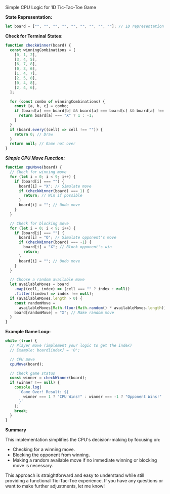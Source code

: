Simple CPU Logic for 1D Tic-Tac-Toe
Game

**State Representation:**

```javascript
let board = ["", "", "", "", "", "", "", "", ""]; // 1D representation
```

**Check for Terminal States:**

```javascript
function checkWinner(board) {
  const winningCombinations = [
    [0, 1, 2],
    [3, 4, 5],
    [6, 7, 8],
    [0, 3, 6],
    [1, 4, 7],
    [2, 5, 8],
    [0, 4, 8],
    [2, 4, 6],
  ];

  for (const combo of winningCombinations) {
    const [a, b, c] = combo;
    if (board[a] === board[b] && board[a] === board[c] && board[a] !== "") {
      return board[a] === "X" ? 1 : -1;
    }
  }
  if (board.every((cell) => cell !== "")) {
    return 0; // Draw
  }
  return null; // Game not over
}
```

**_Simple CPU Move Function:_**

```javascript
function cpuMove(board) {
  // Check for winning move
  for (let i = 0; i < 9; i++) {
    if (board[i] === "") {
      board[i] = "X"; // Simulate move
      if (checkWinner(board) === 1) {
        return; // Win if possible
      }
      board[i] = ""; // Undo move
    }
  }

  // Check for blocking move
  for (let i = 0; i < 9; i++) {
    if (board[i] === "") {
      board[i] = "O"; // Simulate opponent's move
      if (checkWinner(board) === -1) {
        board[i] = "X"; // Block opponent's win
        return;
      }
      board[i] = ""; // Undo move
    }
  }

  // Choose a random available move
  let availableMoves = board
    .map((cell, index) => (cell === "" ? index : null))
    .filter((index) => index !== null);
  if (availableMoves.length > 0) {
    const randomMove =
      availableMoves[Math.floor(Math.random() * availableMoves.length)];
    board[randomMove] = "X"; // Make random move
  }
}
```

**Example Game Loop:**

```javascript
while (true) {
  // Player move (implement your logic to get the index)
  // Example: board[index] = 'O';

  // CPU move
  cpuMove(board);

  // Check game status
  const winner = checkWinner(board);
  if (winner !== null) {
    console.log(
      `Game Over! Result: ${
        winner === 1 ? "CPU Wins!" : winner === -1 ? "Opponent Wins!" : "Draw"
      }`
    );
    break;
  }
}
```

**Summary**

This implementation simplifies the CPU's decision-making by focusing on:

- Checking for a winning move.
- Blocking the opponent from winning.
- Making a random available move if no immediate winning or blocking move is necessary.

This approach is straightforward and easy to understand while still providing a functional Tic-Tac-Toe experience. If you have any questions or want to make further adjustments, let me know!
